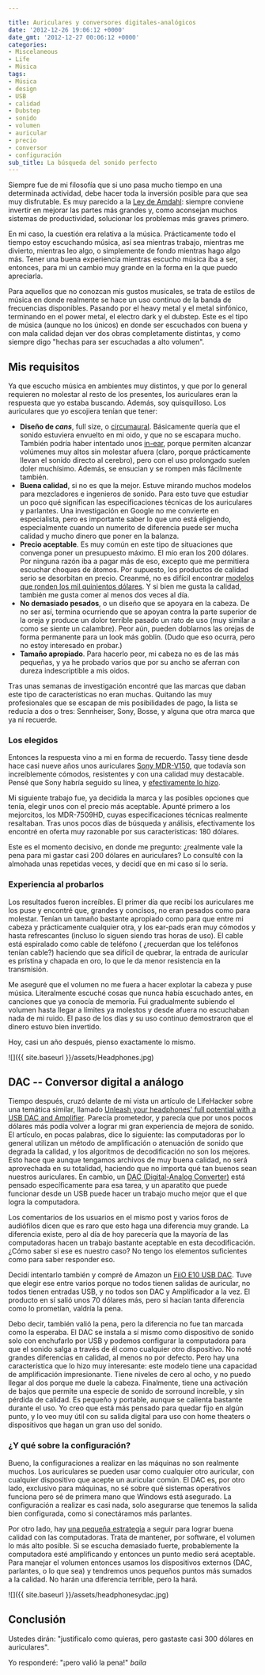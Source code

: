 ```yaml
---

title: Auriculares y conversores digitales-analógicos
date: '2012-12-26 19:06:12 +0000'
date_gmt: '2012-12-27 00:06:12 +0000'
categories:
- Miscelaneous
- Life
- Música
tags:
- Música
- design
- USB
- calidad
- Dubstep
- sonido
- volumen
- auricular
- precio
- conversor
- configuración
sub_title: La búsqueda del sonido perfecto
---
```


Siempre fue de mi filosofía que si uno pasa mucho tiempo en una determinada actividad, debe hacer toda la inversión posible para que sea muy disfrutable. Es muy parecido a la [Ley de Amdahl](http://en.wikipedia.org/wiki/Amdahl's_law): siempre conviene invertir en mejorar las partes más grandes y, como aconsejan muchos sistemas de productividad, solucionar los problemas más graves primero.

En mi caso, la cuestión era relativa a la música. Prácticamente todo el tiempo estoy escuchando música, así sea mientras trabajo, mientras me divierto, mientras leo algo, o simplemente de fondo mientras hago algo más. Tener una buena experiencia mientras escucho música iba a ser, entonces, para mi un cambio muy grande en la forma en la que puedo apreciarla.

Para aquellos que no conozcan mis gustos musicales, se trata de estilos de música en donde realmente se hace un uso continuo de la banda de frecuencias disponibles. Pasando por el heavy metal y el metal sinfónico, terminando en el power metal, el electro dark y el dubstep. Este es el tipo de música (aunque no los únicos) en donde ser escuchados con buena y con mala calidad dejan ver dos obras completamente distintas, y como siempre digo "hechas para ser escuchadas a alto volumen".

<!--more-->
## Mis requisitos

Ya que escucho música en ambientes muy distintos, y que por lo general requieren no molestar al resto de los presentes, los auriculares eran la respuesta que yo estaba buscando. Además, soy quisquilloso. Los auriculares que yo escojiera tenían que tener:

- **Diseño de _cans_**, full size, o [circumaural](http://en.wikipedia.org/wiki/Headphones#Circumaural). Básicamente quería que el sonido estuviera envuelto en mi oido, y que no se escapara mucho. También podría haber intentado unos [in-ear](http://en.wikipedia.org/wiki/Headphones#In-ear_headphones), porque permiten alcanzar volúmenes muy altos sin molestar afuera (claro, porque prácticamente llevan el sonido directo al cerebro), pero con el uso prolongado suelen doler muchísimo. Además, se ensucian y se rompen más fácilmente también.
- **Buena calidad**, si no es que la mejor. Estuve mirando muchos modelos para mezcladores e ingenieros de sonido. Para esto tuve que estudiar un poco qué significan las especificaciones técnicas de los auriculares y parlantes. Una investigación en Google no me convierte en especialista, pero es importante saber lo que uno está eligiendo, especialmente cuando un numerito de diferencia puede ser mucha calidad y mucho dinero que poner en la balanza.
- **Precio aceptable**. Es muy común en este tipo de situaciones que convenga poner un presupuesto máximo. El mío eran los 200 dólares. Por ninguna razón iba a pagar más de eso, excepto que me permitiera escuchar choques de átomos. Por supuesto, los productos de calidad serio se desorbitan en precio. Creanmé, no es difícil encontrar [modelos que ronden los mil quinientos dólares](http://www.sennheiserusa.com/dynamic-stereo-headphones-high-sound-quality_500319). Y si bien me gusta la calidad, también me gusta comer al menos dos veces al día.
- **No demasiado pesados**, o un diseño que se apoyara en la cabeza. De no ser así, termina ocurriendo que se apoyan contra la parte superior de la oreja y produce un dolor terrible pasado un rato de uso (muy similar a como se siente un calambre). Peor aún, pueden doblarnos las orejas de forma permanente para un look más goblin. (Dudo que eso ocurra, pero no estoy interesado en probar.)
- **Tamaño apropiado**. Para hacerlo peor, mi cabeza no es de las más pequeñas, y ya he probado varios que por su ancho se aferran con dureza indescriptible a mis oidos.

Tras unas semanas de investigación encontré que las marcas que daban este tipo de características no eran muchas. Quitando las muy profesionales que se escapan de mis posibilidades de pago, la lista se reducía a dos o tres: Sennheiser, Sony, Bosse, y alguna que otra marca que ya ni recuerde.

### Los elegidos

Entonces la respuesta vino a mi en forma de recuerdo. Tassy tiene desde hace casi nueve años unos auriculares [Sony MDR-V150](http://www.amazon.com/Sony-MDR-V150-Monitor-Series-Headphones/dp/B000092YPR), que todavía son increíblemente cómodos, resistentes y con una calidad muy destacable. Pensé que Sony habría seguido su línea, y [efectivamente lo hizo](http://en.wikipedia.org/wiki/Sony_MDR-V6).

Mi siguiente trabajo fue, ya decidida la marca y las posibles opciones que tenía, elegir unos con el precio más aceptable. Apunté primero a los mejorcitos, los MDR-7509HD, cuyas especificaciones técnicas realmente resaltaban. Tras unos pocos días de búsqueda y análisis, efectivamente los encontré en oferta muy razonable por sus características: 180 dólares.

Este es el momento decisivo, en donde me pregunto:  ¿realmente vale la pena para mi gastar casi 200 dólares en auriculares? Lo consulté con la almohada unas repetidas veces, y decidí que en mi caso sí lo sería.

### Experiencia al probarlos

Los resultados fueron increíbles. El primer día que recibí los auriculares me los puse y encontré que, grandes y concisos, no eran pesados como para molestar. Tenían un tamaño bastante apropiado como para que entre mi cabeza y prácticamente cualquier otra, y los ear-pads eran muy cómodos y hasta refrescantes (incluso lo siguen siendo tras horas de uso). El cable está espiralado como cable de teléfono ( ¿recuerdan que los teléfonos tenían cable?) haciendo que sea difícil de quebrar, la entrada de auricular es prístina y chapada en oro, lo que le da menor resistencia en la transmisión.

Me aseguré que el volumen no me fuera a hacer explotar la cabeza y puse música. Literalmente escuché cosas que nunca había escuchado antes, en canciones que ya conocía de memoria. Fui gradualmente subiendo el volumen hasta llegar a límites ya molestos y desde afuera no escuchaban nada de mi ruido. El paso de los días y su uso continuo demostraron que el dinero estuvo bien invertido.

Hoy, casi un año después, pienso exactamente lo mismo.

![]({{ site.baseurl }}/assets/Headphones.jpg)

## DAC -- Conversor digital a análogo

Tiempo después, cruzó delante de mi vista un artículo de LifeHacker sobre una temática similar, llamado [Unleash your headphones' full potential with a USB DAC and Amplifier](http://lifehacker.com/5903575/unleash-your-headphones-full-potential-with-a-usb-dac-and-amplifier). Parecía prometedor, y parecía que por unos pocos dólares más podía volver a lograr mi gran experiencia de mejora de sonido. El artículo, en pocas palabras, dice lo siguiente: las computadoras por lo general utilizan un método de amplificación o atenuación de sonido que degrada la calidad, y los algoritmos de decodificación no son los mejores. Esto hace que aunque tengamos archivos de muy buena calidad, no será aprovechada en su totalidad, haciendo que no importa qué tan buenos sean nuestros auriculares. En cambio, un [DAC (Digital-Analog Converter)](http://en.wikipedia.org/wiki/Digital-to-analog_converter) está pensado específicamente para esa tarea, y un aparatito que puede funcionar desde un USB puede hacer un trabajo mucho mejor que el que logra la computadora.

Los comentarios de los usuarios en el mismo post y varios foros de audiófilos dicen que es raro que esto haga una diferencia muy grande. La diferencia existe, pero al día de hoy parecería que la mayoría de las computadoras hacen un trabajo bastante aceptable en esta decodificación.  ¿Cómo saber si ese es nuestro caso? No tengo los elementos suficientes como para saber responder eso.

Decidí intentarlo también y compré de Amazon un [FiiO E10 USB DAC](http://www.amazon.com/FiiO-E10-USB-Headphone-Amplifier/dp/B005VO7LG6). Tuve que elegir ese entre varios porque no todos tienen salidas de auricular, no todos tienen entradas USB, y no todos son DAC y Amplificador a la vez. El producto en sí salió unos 70 dólares más, pero si hacían tanta diferencia como lo prometían, valdría la pena.

Debo decir, también valió la pena, pero la diferencia no fue tan marcada como la esperaba. El DAC se instala a sí mismo como dispositivo de sonido solo con enchufarlo por USB y podemos configurar la computadora para que el sonido salga a través de él como cualquier otro dispositivo. No noté grandes diferencias en calidad, al menos no por defecto. Pero hay una característica que lo hizo muy interesante: este modelo tiene una capacidad de amplificación impresionante. Tiene niveles de cero al ocho, y no puedo llegar al dos porque me duele la cabeza. Finalmente, tiene una activación de bajos que permite una especie de sonido de sorround increíble, y sin pérdida de calidad. Es pequeño y portable, aunque se calienta bastante durante el uso. Yo creo que está más pensado para quedar fijo en algún punto, y lo veo muy útil con su salida digital para uso con home theaters o dispositivos que hagan un gran uso del sonido.

### ¿Y qué sobre la configuración?

Bueno, la configuraciones a realizar en las máquinas no son realmente muchos. Los auriculares se pueden usar como cualquier otro auricular, con cualquier dispositivo que acepte un auricular común. El DAC es, por otro lado, exclusivo para máquinas, no sé sobre qué sistemas operativos funciona pero sé de primera mano que Windows está asegurado. La configuración a realizar es casi nada, solo asegurarse que tenemos la salida bien configurada, como si conectáramos más parlantes.

Por otro lado, hay [una pequeña estrategia](http://superuser.com/q/492281/94180) a seguir para lograr buena calidad con las computadoras. Trata de mantener, por software, el volumen lo más alto posible. Si se escucha demasiado fuerte, probablemente la computadora esté amplificando y entonces un punto medio será aceptable. Para manejar el volumen entonces usamos los dispositivos externos (DAC, parlantes, o lo que sea) y tendremos unos pequeños puntos más sumados a la calidad. No harán una diferencia terrible, pero la hará.

![]({{ site.baseurl }}/assets/headphonesydac.jpg)

## Conclusión

Ustedes dirán: "justificalo como quieras, pero gastaste casi 300 dólares en auriculares".

Yo responderé: "¡pero valió la pena!" _*baila*_
